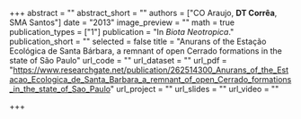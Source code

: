 +++
abstract = ""
abstract_short = ""
authors = ["CO Araujo, __DT Corrêa__, SMA Santos"]
date = "2013"
image_preview = ""
math = true
publication_types = ["1"]
publication = "In *Biota Neotropica*."
publication_short = ""
selected = false
title = "Anurans of the Estação Ecológica de Santa Bárbara, a remnant of open Cerrado formations in the state of São Paulo"
url_code = ""
url_dataset = ""
url_pdf = "https://www.researchgate.net/publication/262514300_Anurans_of_the_Estacao_Ecologica_de_Santa_Barbara_a_remnant_of_open_Cerrado_formations_in_the_state_of_Sao_Paulo"
url_project = ""
url_slides = ""
url_video = ""

+++
